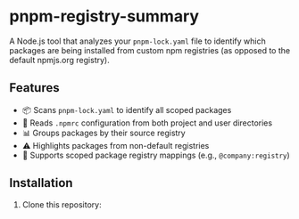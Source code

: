 # pnpm-registry-summary

A Node.js tool that analyzes your `pnpm-lock.yaml` file to identify which packages are being installed from custom npm registries (as opposed to the default npmjs.org registry).

## Features

- 📦 Scans `pnpm-lock.yaml` to identify all scoped packages
- 🔧 Reads `.npmrc` configuration from both project and user directories
- 📊 Groups packages by their source registry
- ⚠️  Highlights packages from non-default registries
- 🎯 Supports scoped package registry mappings (e.g., `@company:registry`)

## Installation

1. Clone this repository: